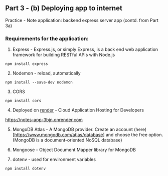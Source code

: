 ## Part 3 - (b) Deploying app to internet

Practice - Note application: backend express server app (contd. from Part 3a)

### Requirements for the application:

1. Express - Express.js, or simply Express, is a back end web application framework for building RESTful APIs with Node.js

```
npm install express
```

2. Nodemon - reload, automatically

```
npm install --save-dev nodemon
```

3. CORS

```
npm install cors
```

4. Deployed on [render](https://render.com/) - Cloud Application Hosting for Developers

https://notes-app-3bjn.onrender.com

5. MongoDB Atlas - A MongoDB provider. Create an account (here)[https://www.mongodb.com/atlas/database] and choose the free option. (MongoDB is a document-oriented NoSQL database)

6. Mongoose - Object Document Mapper library for MongoDB

7. dotenv - used for environment variables

```
npm install dotenv
```
